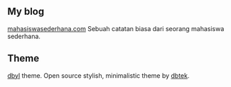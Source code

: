 ## My blog
[mahasiswasederhana.com](http://mahasiswasederhana.com)
Sebuah catatan biasa dari seorang mahasiswa sederhana.

## Theme 
[dbyl](https://github.com/dbtek/dbyll) theme. Open source stylish, minimalistic theme by [dbtek](https://github.com/dbtek).

